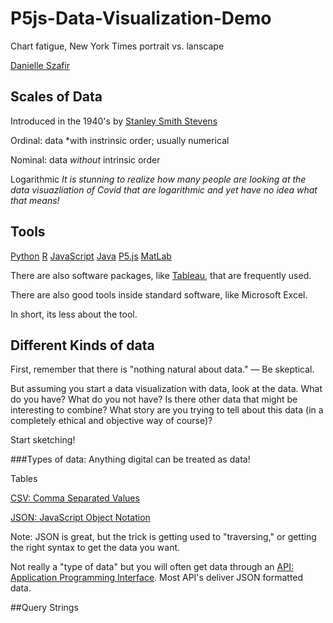 # P5js-Data-Visualization-Demo

Chart fatigue, New York Times portrait vs. lanscape

[Danielle Szafir](https://danielleszafir.com/)

## Scales of Data
Introduced in the 1940's by [Stanley Smith Stevens](https://en.wikipedia.org/wiki/Stanley_Smith_Stevens)

Ordinal: data *with instrinsic order; usually numerical

Nominal: data *without* intrinsic order

Logarithmic
*It is stunning to realize how many people are looking at the data visuazliation of Covid that are logarithmic and yet have no idea what that means!*


## Tools
[Python](https://www.python.org/)
[R](https://www.r-project.org/foundation/)
[JavaScript](https://www.javascript.com/)
[Java](https://www.java.com/en/)
[P5.js](https://p5js.org/)
[MatLab](https://www.mathworks.com/products/matlab.html)

There are also software packages, like [Tableau](x), that are frequently used.

There are also good tools inside standard software, like Microsoft Excel.

In short, its less about the tool.

## Different Kinds of data

First, remember that there is "nothing natural about data." — Be skeptical.

But assuming you start a data visualization with data, look at the data. What do you have? What do you not have? Is there other data that might be interesting to combine? What story are you trying to tell about this data (in a completely ethical and objective way of course)?

Start sketching!

###Types of data:
Anything digital can be treated as data!



Tables

[CSV: Comma Separated Values](https://en.wikipedia.org/wiki/Comma-separated_values)

[JSON: JavaScript Object Notation](https://www.json.org/json-en.html)

Note: JSON is great, but the trick is getting used to "traversing," or getting the right syntax to get the data you want.

Not really a "type of data" but you will often get data through an [API: Application Programming Interface](https://en.wikipedia.org/wiki/API). Most API's deliver JSON formatted data.

##Query Strings


